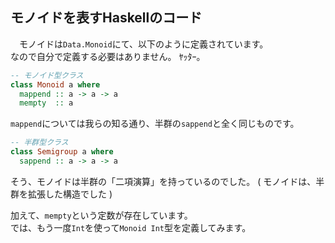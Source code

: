 ## モノイドを表すHaskellのコード

　モノイドは`Data.Monoid`にて、以下のように定義されています。  
なので自分で定義する必要はありません。 ﾔｯﾀｰ。

```haskell
-- モノイド型クラス
class Monoid a where
  mappend :: a -> a -> a
  mempty  :: a
```

`mappend`については我らの知る通り、半群の`sappend`と全く同じものです。  

```haskell
-- 半群型クラス
class Semigroup a where
  sappend :: a -> a -> a
```

そう、モノイドは半群の「二項演算」を持っているのでした。
( モノイドは、半群を拡張した構造でした )

加えて、`mempty`という定数が存在しています。  
では、もう一度`Int`を使って`Monoid Int`型を定義してみます。
